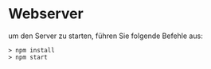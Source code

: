 # Webserver

um den Server zu starten, führen Sie folgende Befehle aus:

```console
> npm install
> npm start
```